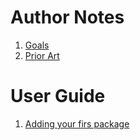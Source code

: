 # Author Notes

1. [Goals](goals.md) 
2. [Prior Art](prior-art.md)

# User Guide

1. [Adding your firs package](01-basics.md) 
